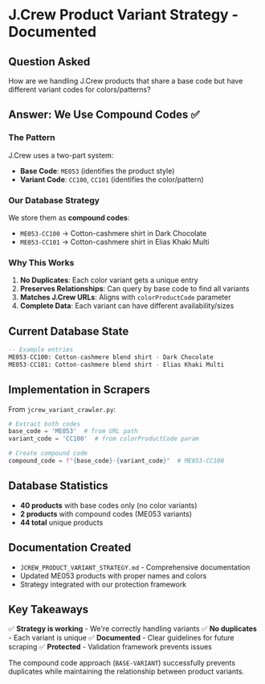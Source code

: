 # J.Crew Product Variant Strategy - Documented

## Question Asked
How are we handling J.Crew products that share a base code but have different variant codes for colors/patterns?

## Answer: We Use Compound Codes ✅

### The Pattern
J.Crew uses a two-part system:
- **Base Code**: `ME053` (identifies the product style)
- **Variant Code**: `CC100`, `CC101` (identifies the color/pattern)

### Our Database Strategy
We store them as **compound codes**:
- `ME053-CC100` → Cotton-cashmere shirt in Dark Chocolate
- `ME053-CC101` → Cotton-cashmere shirt in Elias Khaki Multi

### Why This Works
1. **No Duplicates**: Each color variant gets a unique entry
2. **Preserves Relationships**: Can query by base code to find all variants
3. **Matches J.Crew URLs**: Aligns with `colorProductCode` parameter
4. **Complete Data**: Each variant can have different availability/sizes

## Current Database State
```sql
-- Example entries
ME053-CC100: Cotton-cashmere blend shirt - Dark Chocolate
ME053-CC101: Cotton-cashmere blend shirt - Elias Khaki Multi
```

## Implementation in Scrapers

From `jcrew_variant_crawler.py`:
```python
# Extract both codes
base_code = 'ME053'  # from URL path
variant_code = 'CC100'  # from colorProductCode param

# Create compound code
compound_code = f"{base_code}-{variant_code}"  # ME053-CC100
```

## Database Statistics
- **40 products** with base codes only (no color variants)
- **2 products** with compound codes (ME053 variants)
- **44 total** unique products

## Documentation Created
- `JCREW_PRODUCT_VARIANT_STRATEGY.md` - Comprehensive documentation
- Updated ME053 products with proper names and colors
- Strategy integrated with our protection framework

## Key Takeaways
✅ **Strategy is working** - We're correctly handling variants
✅ **No duplicates** - Each variant is unique
✅ **Documented** - Clear guidelines for future scraping
✅ **Protected** - Validation framework prevents issues

The compound code approach (`BASE-VARIANT`) successfully prevents duplicates while maintaining the relationship between product variants.

